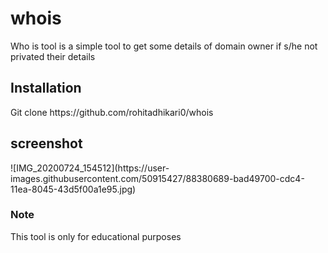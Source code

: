 # whois
Who is tool is a simple tool to get some details of domain owner if s/he not privated their details
<h2> Installation </h2>
Git clone https://github.com/rohitadhikari0/whois
<h2> screenshot </h2>
![IMG_20200724_154512](https://user-images.githubusercontent.com/50915427/88380689-bad49700-cdc4-11ea-8045-43d5f00a1e95.jpg)


<h3> Note </h3>
<p> This tool is only for educational purposes </h3>

